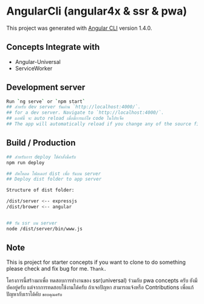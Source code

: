 # AngularCli (angular4x & ssr & pwa)

This project was generated with [Angular CLI](https://github.com/angular/angular-cli) version 1.4.0.

## Concepts Integrate with
- Angular-Universal
- ServiceWorker

## Development server
```bash
Run `ng serve` or `npm start` 
## สำหรับ dev server รันผ่าน `http://localhost:4000/`.
## for a dev server. Navigate to `http://localhost:4000/`. 
## แอฟนี้ จะ auto reload เมื่อมีการแก้ไข code ในโปรเจ็ค
## The app will automatically reload if you change any of the source files.
```

## Build / Production

```bash
## สำหรับการ deploy ใช้คำสั่งนี้ครับ
npm run deploy

## อัพโหลด โฟลเดอร์ dist เพื่อ รันบน server
## Deploy dist folder to app server

Structure of dist folder:

/dist/server <-- expressjs
/dist/brower <-- angular


## รัน ssr บน server
node /dist/server/bin/www.js
```

## Note

This is project for starter concepts if you want to clone to do something please check and fix bug for me.
`Thank.`

โครงการนี้สร้างมาเพื่อ ทดสอบการทำงานของ ssr(universal) ร่วมกับ pwa concepts ครับ ยังมีบัคอยู่ครับ แต่จากการทดสอบใช้งานได้ครับ
ถ้าเจอปัญหา สามารถแจ้งหรือ Contributions เพื่อแก้ปัญหากับเราได้คับ
`ขอบคุณครับ`